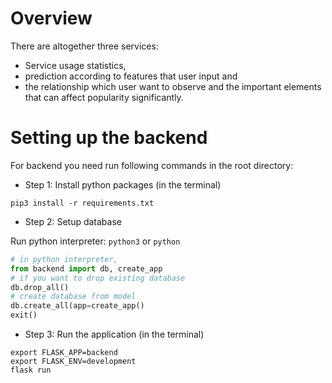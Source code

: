 # Overview

There are altogether three services: 

* Service usage statistics,
* prediction according to features that user input and
* the relationship which user want to observe and the important elements that can affect popularity significantly.


# Setting up the backend
For backend you need run following commands in the root directory:


* Step 1: Install python packages (in the terminal)

```
pip3 install -r requirements.txt
```


* Step 2: Setup database

Run python interpreter:
`python3` or `python`

```python
# in python interpreter,
from backend import db, create_app
# if you want to drop existing database
db.drop_all()
# create database from model
db.create_all(app=create_app()
exit()  
```

* Step 3: Run the application (in the terminal)

```
export FLASK_APP=backend
export FLASK_ENV=development
flask run
```

